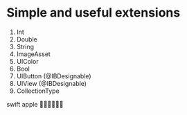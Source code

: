 # Simple and useful extensions

1. Int
2. Double
3. String 
4. ImageAsset
5. UIColor
6. Bool
7. UIButton (@IBDesignable)
8. UIView (@IBDesignable)
9. CollectionType

swift apple 🍎🍎🍎🍎🍎🍎